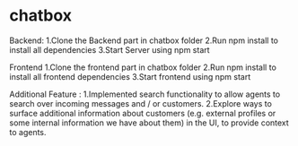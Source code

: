 # chatbox

Backend:
1.Clone the Backend part in chatbox folder
2.Run npm install to install all dependencies
3.Start Server using npm start

Frontend
1.Clone the frontend part in chatbox folder
2.Run npm install to install all frontend dependencies
3.Start frontend using npm start

Additional Feature : 
1.Implemented search functionality to allow agents to search over incoming messages and / or customers.
2.Explore ways to surface additional information about customers (e.g. external profiles or some internal information we have about them) in the UI, to provide context to agents.
